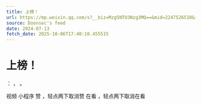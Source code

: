 ```yaml
---
title: 上榜！
url: https://mp.weixin.qq.com/s?__biz=Mzg5NTU3Nzg3MQ==&mid=2247526510&idx=1&sn=e6ab8f3e46da639bfeb4a474a430d795
source: Doonsec's feed
date: 2024-07-13
fetch_date: 2025-10-06T17:40:10.455515
---
```


# 上榜！

：
，
。

视频
小程序
赞
，轻点两下取消赞
在看
，轻点两下取消在看